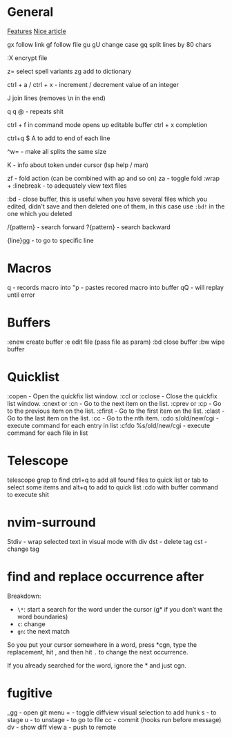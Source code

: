 # General

[Features](https://www.youtube.com/watch?v=gccGjwTZA7k)
[Nice article](https://www.barbarianmeetscoding.com/boost-your-coding-fu-with-vscode-and-vim/moving-blazingly-fast-with-the-core-vim-motions/)

gx follow link
gf follow file
gu gU change case
gq split lines by 80 chars

:X encrypt file

z= select spell variants
zg add to dictionary

ctrl + a / ctrl + x - increment / decrement value of an integer

J join lines (removes \n in the end)

q<any char> <record shit> q
@<any char> - repeats shit

ctrl + f in command mode opens up editable buffer
ctrl + x completion

ctrl+q $ A to add to end of each line

^w= - make all splits the same size

K - info about token under cursor (lsp help / man)

zf - fold action (can be combined with ap and so on)
za - toggle fold
:wrap + :linebreak - to adequately view text files

:bd - close buffer, this is useful when you have several files which you
edited, didn't save and then deleted one of them, in this case use `:bd!` in
the one which you deleted

/{pattern} - search forward
?{pattern} - search backward

{line}gg - to go to specific line

# Macros

q<register-name> - records macro into <register-name>
"<register-name>p - pastes recored macro into buffer
q<register-name><macro>Q - <macro> will replay until error

# Buffers

:enew create buffer
:e edit file (pass file as param)
:bd close buffer
:bw wipe buffer

# Quicklist

:copen - Open the quickfix list window.
:ccl or :cclose - Close the quickfix list window.
:cnext or :cn - Go to the next item on the list.
:cprev or :cp - Go to the previous item on the list.
:cfirst - Go to the first item on the list.
:clast - Go to the last item on the list.
:cc <n> - Go to the nth item.
:cdo s/old/new/cgi - execute command for each entry in list
:cfdo %s/old/new/cgi - execute command for each file in list

# Telescope

telescope grep to find
ctrl+q to add all found files to quick list or
tab to select some items and alt+q to add to quick list
:cdo with buffer command to execute shit

# nvim-surround

Stdiv - wrap selected text in visual mode with div
dst - delete tag
cst - change tag

# find and replace occurrence after

Breakdown:

- `\*`: start a search for the word under the cursor (g\* if you don’t want the word boundaries)
- `c`: change
- `gn`: the next match

So you put your cursor somewhere in a word, press \*cgn, type the replacement,
hit <esc>, and then hit `.` to change the next occurrence.

If you already searched for the word, ignore the \* and just cgn.

# fugitive

\_gg - open git menu
= - toggle diffview
visual selection to add hunk
s - to stage
u - to unstage
<CR> - to go to file
cc - commit (hooks run before message)
dv - show diff view
a - push to remote
